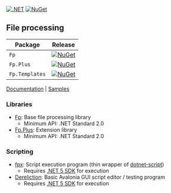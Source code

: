 [![.NET](https://github.com/riina/Fp/actions/workflows/dotnet.yml/badge.svg)](https://github.com/riina/Fp/actions/workflows/dotnet.yml)
[![NuGet](https://img.shields.io/nuget/v/Fp.svg)](https://www.nuget.org/packages/Fp/)

## File processing

| Package                | Release |
|------------------------|---------|
| `Fp`           | [![NuGet](https://img.shields.io/nuget/v/Fp.svg)](https://www.nuget.org/packages/Fp/)|
| `Fp.Plus`    | [![NuGet](https://img.shields.io/nuget/v/Fp.Plus.svg)](https://www.nuget.org/packages/Fp.Plus/)|
| `Fp.Templates` | [![NuGet](https://img.shields.io/nuget/v/Fp.Templates.svg)](https://www.nuget.org/packages/Fp.Templates/) |

[Documentation](https://riina.github.io/Fp) | [Samples](samples)

### Libraries
* [Fp](src/Fp): Base file processing library
    - Minimum API: .NET Standard 2.0
* [Fp.Plus](src/Fp.Plus): Extension library
    - Minimum API: .NET Standard 2.0
### Scripting
* [fpx](src/fpx): Script execution program (thin wrapper of [dotnet-script](https://github.com/filipw/dotnet-script))
    - Requires [.NET 5 SDK](https://get.dot.net/) for execution
* [Dereliction](src/Dereliction): Basic Avalonia GUI script editor / testing program
    - Requires [.NET 5 SDK](https://get.dot.net/) for execution